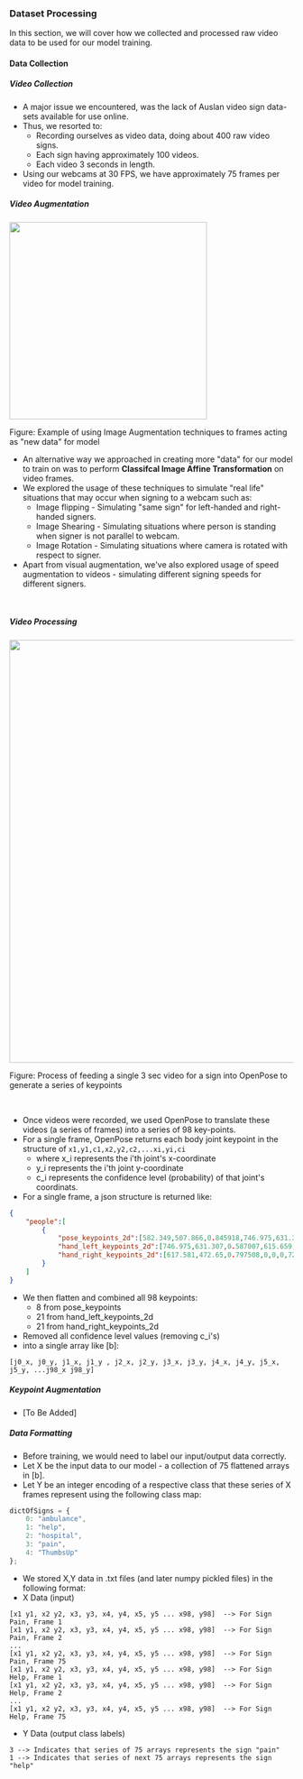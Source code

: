 ### Dataset Processing

In this section, we will cover how we collected and processed raw video data to be used for our model training. 

#### Data Collection

##### Video Collection
* A major issue we encountered, was the lack of Auslan video sign data-sets available for use online.
* Thus, we resorted to:
  * Recording ourselves as video data, doing about 400 raw video signs.
  * Each sign having approximately 100 videos.
  * Each video 3 seconds in length.
* Using our webcams at 30 FPS, we have approximately 75 frames per video for model training.  

##### Video Augmentation

<div class="center-align">
    <img width=350px, height=auto, src="images/DataProcessing/ImgTransform.png">
    <p>Figure: Example of using Image Augmentation techniques to frames acting as "new data" for model </p>
</div>

* An alternative way we approached in creating more "data" for our model to train on was to perform **Classifcal Image Affine Transformation** on video frames.
* We explored the usage of these techniques to simulate "real life" situations that may occur when signing to a webcam such as:
  * Image flipping - Simulating "same sign" for left-handed and right-handed signers.
  * Image Shearing - Simulating situations where person is standing when signer is not parallel to webcam.
  * Image Rotation - Simulating situations where camera is rotated with respect to signer.
* Apart from visual augmentation, we've also explored usage of speed augmentation to videos - simulating different signing speeds for different signers.

<br>

##### Video Processing

<div class="center-align">
    <img width=750px, height=auto, src="images/DataProcessing/TranslateInTime.png">
    <p>Figure: Process of feeding a single 3 sec video for a sign into OpenPose to generate a series of keypoints </p>
</div>
<br>

* Once videos were recorded, we used OpenPose to translate these videos (a series of frames) into a series of 98 key-points.
* For a single frame, OpenPose returns each body joint keypoint in the structure of `x1,y1,c1,x2,y2,c2,...xi,yi,ci` 
  * where x_i represents the i'th joint's x-coordinate
  * y_i represents the i'th joint y-coordinate
  * c_i represents the confidence level (probability) of that joint's coordinats.
* For a single frame, a json structure is returned like:
```json
{
    "people":[
        {
            "pose_keypoints_2d":[582.349,507.866,0.845918,746.975,631.307,0.587007,...],
            "hand_left_keypoints_2d":[746.975,631.307,0.587007,615.659,617.567,0.377899,...],
            "hand_right_keypoints_2d":[617.581,472.65,0.797508,0,0,0,723.431,462.783,0.88765,...]
        }
    ]
}
```
* We then flatten and combined all 98 keypoints:
  * 8 from pose_keypoints
  * 21 from hand_left_keypoints_2d
  * 21 from hand_right_keypoints_2d
* Removed all confidence level values (removing c_i's)
* into a single array like [b]:
```
[j0_x, j0_y, j1_x, j1_y , j2_x, j2_y, j3_x, j3_y, j4_x, j4_y, j5_x, j5_y, ...j98_x j98_y]
```

##### Keypoint Augmentation
* [To Be Added]


##### Data Formatting 
* Before training, we would need to label our input/output data correctly.
* Let X be the input data to our model - a collection of 75 flattened arrays in [b]. 
* Let Y be an integer encoding of a respective class that these series of X frames represent using the following class map:
```javascript
dictOfSigns = {
    0: "ambulance",
    1: "help",
    2: "hospital",
    3: "pain",
    4: "ThumbsUp"
};
```
* We stored X,Y data in .txt files (and later numpy pickled files) in the following format:
* X Data (input) 
```
[x1 y1, x2 y2, x3, y3, x4, y4, x5, y5 ... x98, y98]  --> For Sign Pain, Frame 1
[x1 y1, x2 y2, x3, y3, x4, y4, x5, y5 ... x98, y98]  --> For Sign Pain, Frame 2
...
[x1 y1, x2 y2, x3, y3, x4, y4, x5, y5 ... x98, y98]  --> For Sign Pain, Frame 75
[x1 y1, x2 y2, x3, y3, x4, y4, x5, y5 ... x98, y98]  --> For Sign Help, Frame 1
[x1 y1, x2 y2, x3, y3, x4, y4, x5, y5 ... x98, y98]  --> For Sign Help, Frame 2
...
[x1 y1, x2 y2, x3, y3, x4, y4, x5, y5 ... x98, y98]  --> For Sign Help, Frame 75
```
* Y Data (output class labels)
```
3 --> Indicates that series of 75 arrays represents the sign "pain"
1 --> Indicates that series of next 75 arrays represents the sign "help"
```



